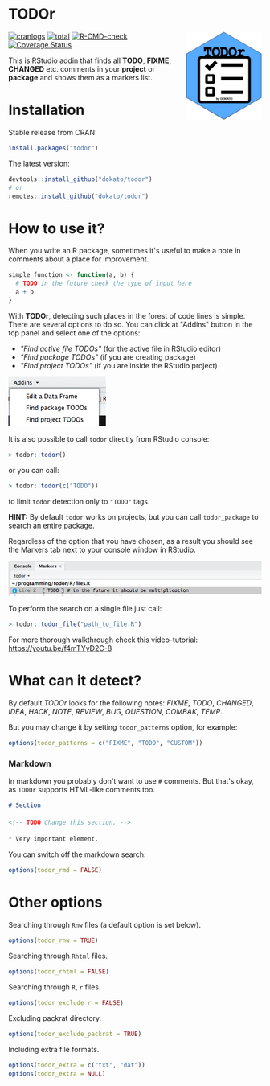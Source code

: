 # TODOr

<img src="images/hexstick.png" align="right" alt="" width="150" />

[![cranlogs](https://cranlogs.r-pkg.org/badges/todor)](https://CRAN.R-project.org/package=todor)
[![total](https://cranlogs.r-pkg.org/badges/grand-total/todor)](https://CRAN.R-project.org/package=todor)
[![R-CMD-check](https://github.com/dokato/todor/workflows/R-CMD-check/badge.svg)](https://github.com/dokato/todor/actions)
[![Coverage Status](https://coveralls.io/repos/github/dokato/todor/badge.svg?branch=master)](https://coveralls.io/github/dokato/todor?branch=master)
<!-- [![Coverage Status](https://coveralls.io/repos/github/dokato/todor/badge.svg?branch=master)](https://coveralls.io/github/dokato/todor?branch=master) -->

This is RStudio addin that finds all **TODO**, **FIXME**, **CHANGED** etc. comments in your **project** or **package** and shows them as a markers list.

# Installation

Stable release from CRAN:

```r
install.packages("todor")
```

The latest version:

```r
devtools::install_github("dokato/todor")
# or
remotes::install_github("dokato/todor")
```


# How to use it?

When you write an R package, sometimes it's useful to make a note in comments about a place for improvement.

```r
simple_function <- function(a, b) {
  # TODO in the future check the type of input here
  a + b
}
```

With **TODOr**, detecting such places in the forest of code lines is simple. There are several options to do so. You can click at "Addins" button in the top panel and select one of the options:

- *"Find active file TODOs"* (for the active file in RStudio editor)
- *"Find package TODOs"* (if you are creating package)
- *"Find project TODOs"* (if you are inside the RStudio project)

![Addins panel](images/pic1.png)

It is also possible to call `todor` directly from RStudio console:

```r
> todor::todor()
```

or you can call:

```r
> todor::todor(c("TODO"))
```

to limit `todor` detection only to `"TODO"` tags.

**HINT:** By default `todor` works on projects, but you can call `todor_package` to search an entire package.

Regardless of the option that you have chosen, as a result you should see the Markers tab next to your console window in RStudio.

![TODO Markers](images/pic2.png)

To perform the search on a single file just call:

```r
> todor::todor_file("path_to_file.R")
```

For more thorough walkthrough check this video-tutorial: https://youtu.be/f4mTYyD2C-8

# What can it detect?

By default *TODOr* looks for the following notes: _FIXME_, _TODO_, _CHANGED_, _IDEA_, _HACK_, _NOTE_, _REVIEW_, _BUG_, _QUESTION_, _COMBAK_, _TEMP_.

But you may change it by setting `todor_patterns` option, for example:

```r
options(todor_patterns = c("FIXME", "TODO", "CUSTOM"))
```

### Markdown

In markdown you probably don't want to use `#` comments. But that's okay, as `TODOr` supports HTML-like comments too.

```md
# Section

<!-- TODO Change this section. -->

* Very important element.
```

You can switch off the markdown search:

```r
options(todor_rmd = FALSE)
```

# Other options

Searching through `Rnw` files (a default option is set below).

```r
options(todor_rnw = TRUE)
```

Searching through `Rhtml` files.

```r
options(todor_rhtml = FALSE)
```

Searching through `R`, `r` files.

```r
options(todor_exclude_r = FALSE)
```

Excluding packrat directory.

```r
options(todor_exclude_packrat = TRUE)
```

Including extra file formats.

```r
options(todor_extra = c("txt", "dat"))
options(todor_extra = NULL)
```

